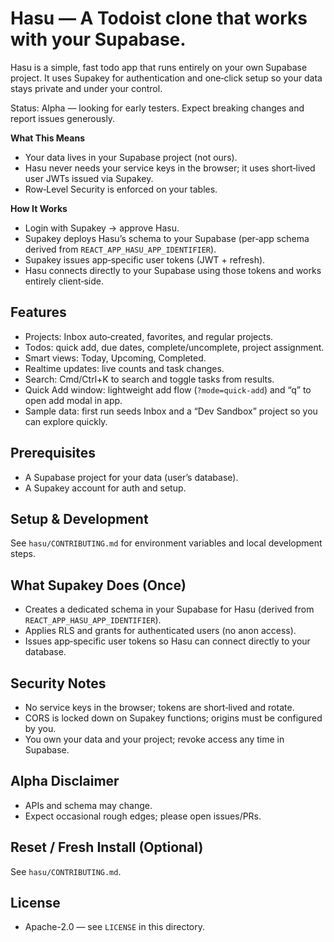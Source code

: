 # Hasu — A Todoist clone that works with your Supabase.

Hasu is a simple, fast todo app that runs entirely on your own Supabase project. It uses Supakey for authentication and one‑click setup so your data stays private and under your control.

Status: Alpha — looking for early testers. Expect breaking changes and report issues generously.

**What This Means**

- Your data lives in your Supabase project (not ours).
- Hasu never needs your service keys in the browser; it uses short‑lived user JWTs issued via Supakey.
- Row‑Level Security is enforced on your tables.

**How It Works**

- Login with Supakey → approve Hasu.
- Supakey deploys Hasu’s schema to your Supabase (per‑app schema derived from `REACT_APP_HASU_APP_IDENTIFIER`).
- Supakey issues app‑specific user tokens (JWT + refresh).
- Hasu connects directly to your Supabase using those tokens and works entirely client‑side.

## Features

- Projects: Inbox auto‑created, favorites, and regular projects.
- Todos: quick add, due dates, complete/uncomplete, project assignment.
- Smart views: Today, Upcoming, Completed.
- Realtime updates: live counts and task changes.
- Search: Cmd/Ctrl+K to search and toggle tasks from results.
- Quick Add window: lightweight add flow (`?mode=quick-add`) and “q” to open add modal in app.
- Sample data: first run seeds Inbox and a “Dev Sandbox” project so you can explore quickly.

## Prerequisites

- A Supabase project for your data (user’s database).
- A Supakey account for auth and setup.

## Setup & Development

See `hasu/CONTRIBUTING.md` for environment variables and local development steps.

## What Supakey Does (Once)

- Creates a dedicated schema in your Supabase for Hasu (derived from `REACT_APP_HASU_APP_IDENTIFIER`).
- Applies RLS and grants for authenticated users (no anon access).
- Issues app‑specific user tokens so Hasu can connect directly to your database.

## Security Notes

- No service keys in the browser; tokens are short‑lived and rotate.
- CORS is locked down on Supakey functions; origins must be configured by you.
- You own your data and your project; revoke access any time in Supabase.

## Alpha Disclaimer

- APIs and schema may change.
- Expect occasional rough edges; please open issues/PRs.

## Reset / Fresh Install (Optional)

See `hasu/CONTRIBUTING.md`.

## License

- Apache-2.0 — see `LICENSE` in this directory.
